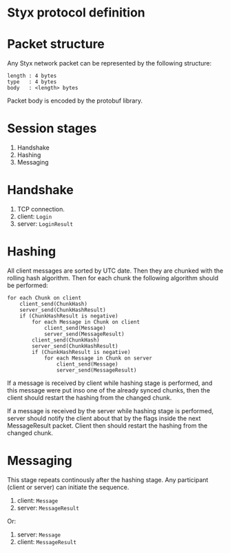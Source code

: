 Styx protocol definition
========================

# Packet structure
Any Styx network packet can be represented by the following structure:

    length : 4 bytes
    type   : 4 bytes
    body   : <length> bytes

Packet body is encoded by the protobuf library.

# Session stages
1. Handshake
2. Hashing
3. Messaging

# Handshake
1. TCP connection.
2. client: `Login`
3. server: `LoginResult`

# Hashing
All client messages are sorted by UTC date. Then they are chunked with the rolling hash algorithm. Then for each chunk the following algorithm should be performed:

    for each Chunk on client
    	client_send(ChunkHash)
    	server_send(ChunkHashResult)
    	if (ChunkHashResult is negative)
    		for each Message in Chunk on client
    			client_send(Message)
    			server_send(MessageResult)
    		client_send(ChunkHash)
    		server_send(ChunkHashResult)
    		if (ChunkHashResult is negative)
    			for each Message in Chunk on server
    				client_send(Message)
    				server_send(MessageResult)

If a message is received by client while hashing stage is performed, and this message were put inso one of the already synced chunks, then the client should restart the hashing from the changed chunk.

If a message is received by the server while hashing stage is performed, server should notify the client about that by the flags inside the next MessageResult packet. Client then should restart the hashing from the changed chunk.

# Messaging
This stage repeats continously after the hashing stage. Any participant (client or server) can initiate the sequence.

1. client: `Message`
2. server: `MessageResult`

Or:

1. server: `Message`
2. client: `MessageResult`
